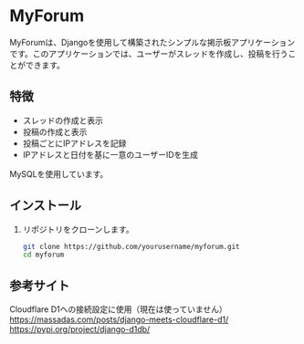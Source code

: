 # MyForum

MyForumは、Djangoを使用して構築されたシンプルな掲示板アプリケーションです。このアプリケーションでは、ユーザーがスレッドを作成し、投稿を行うことができます。

## 特徴

- スレッドの作成と表示
- 投稿の作成と表示
- 投稿ごとにIPアドレスを記録
- IPアドレスと日付を基に一意のユーザーIDを生成

MySQLを使用しています。

## インストール

1. リポジトリをクローンします。

   ```bash
   git clone https://github.com/yourusername/myforum.git
   cd myforum


## 参考サイト
Cloudflare D1への接続設定に使用（現在は使っていません）
https://massadas.com/posts/django-meets-cloudflare-d1/
https://pypi.org/project/django-d1db/